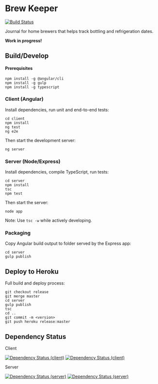 # Brew Keeper

[![Build Status](https://travis-ci.org/Cynicollision/BrewKeeper.svg?branch=master)](https://travis-ci.org/Cynicollision/BrewKeeper)

Journal for home brewers that helps track bottling and refrigeration dates.

**Work in progress!**

## Build/Develop
#### Prerequisites
```
npm install -g @angular/cli
npm install -g gulp
npm install -g typescript
```
### Client (Angular)
Install dependencies, run unit and end-to-end tests:
```
cd client
npm install
ng test
ng e2e
```
Then start the development server:
```
ng server
```
### Server (Node/Express)
Install dependencies, compile TypeScript, run tests:
```
cd server
npm install
tsc
npm test
```
Then start the server:
```
node app
```
Note: Use `tsc -w` while actively developing.
### Packaging
Copy Angular build output to folder served by the Express app:
```
cd server
gulp publish
```
## Deploy to Heroku
Full build and deploy process:
```
git checkout release
git merge master
cd server
gulp publish
tsc
cd ..
git commit -m <version>
git push heroku release:master
```
## Dependency Status
Client 

[![Dependency Status (client)](https://david-dm.org/Cynicollision/BrewKeeper/status.svg?path=client)](https://david-dm.org/Cynicollision/BrewKeeper?path=client)
[![Dependency Status (client)](https://david-dm.org/Cynicollision/BrewKeeper/dev-status.svg?path=client)](https://david-dm.org/Cynicollision/BrewKeeper?path=client&type=dev)

Server

[![Dependency Status (server)](https://david-dm.org/Cynicollision/BrewKeeper/status.svg?path=server)](https://david-dm.org/Cynicollision/BrewKeeper?path=server)
[![Dependency Status (server)](https://david-dm.org/Cynicollision/BrewKeeper/dev-status.svg?path=server&type=dev)](https://david-dm.org/Cynicollision/BrewKeeper?path=server&type=dev)
